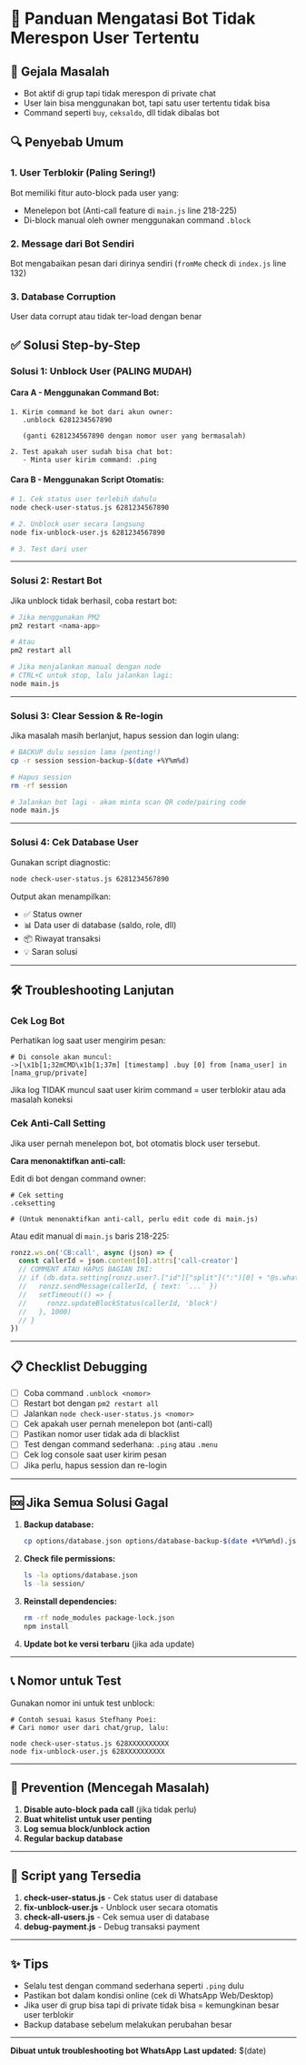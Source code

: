 # 🔧 Panduan Mengatasi Bot Tidak Merespon User Tertentu

## 📝 Gejala Masalah
- Bot aktif di grup tapi tidak merespon di private chat
- User lain bisa menggunakan bot, tapi satu user tertentu tidak bisa
- Command seperti `buy`, `ceksaldo`, dll tidak dibalas bot

## 🔍 Penyebab Umum

### 1. **User Terblokir** (Paling Sering!)
Bot memiliki fitur auto-block pada user yang:
- Menelepon bot (Anti-call feature di `main.js` line 218-225)
- Di-block manual oleh owner menggunakan command `.block`

### 2. **Message dari Bot Sendiri**
Bot mengabaikan pesan dari dirinya sendiri (`fromMe` check di `index.js` line 132)

### 3. **Database Corruption**
User data corrupt atau tidak ter-load dengan benar

## ✅ Solusi Step-by-Step

### **Solusi 1: Unblock User (PALING MUDAH)**

#### Cara A - Menggunakan Command Bot:
```
1. Kirim command ke bot dari akun owner:
   .unblock 6281234567890
   
   (ganti 6281234567890 dengan nomor user yang bermasalah)

2. Test apakah user sudah bisa chat bot:
   - Minta user kirim command: .ping
```

#### Cara B - Menggunakan Script Otomatis:
```bash
# 1. Cek status user terlebih dahulu
node check-user-status.js 6281234567890

# 2. Unblock user secara langsung
node fix-unblock-user.js 6281234567890

# 3. Test dari user
```

---

### **Solusi 2: Restart Bot**

Jika unblock tidak berhasil, coba restart bot:

```bash
# Jika menggunakan PM2
pm2 restart <nama-app>

# Atau
pm2 restart all

# Jika menjalankan manual dengan node
# CTRL+C untuk stop, lalu jalankan lagi:
node main.js
```

---

### **Solusi 3: Clear Session & Re-login**

Jika masalah masih berlanjut, hapus session dan login ulang:

```bash
# BACKUP dulu session lama (penting!)
cp -r session session-backup-$(date +%Y%m%d)

# Hapus session
rm -rf session

# Jalankan bot lagi - akan minta scan QR code/pairing code
node main.js
```

---

### **Solusi 4: Cek Database User**

Gunakan script diagnostic:

```bash
node check-user-status.js 6281234567890
```

Output akan menampilkan:
- ✅ Status owner
- 📊 Data user di database (saldo, role, dll)
- 📦 Riwayat transaksi
- 💡 Saran solusi

---

## 🛠️ Troubleshooting Lanjutan

### Cek Log Bot

Perhatikan log saat user mengirim pesan:

```
# Di console akan muncul:
->[\x1b[1;32mCMD\x1b[1;37m] [timestamp] .buy [0] from [nama_user] in [nama_grup/private]
```

Jika log TIDAK muncul saat user kirim command = user terblokir atau ada masalah koneksi

### Cek Anti-Call Setting

Jika user pernah menelepon bot, bot otomatis block user tersebut.

**Cara menonaktifkan anti-call:**

Edit di bot dengan command owner:
```
# Cek setting
.ceksetting

# (Untuk menonaktifkan anti-call, perlu edit code di main.js)
```

Atau edit manual di `main.js` baris 218-225:
```javascript
ronzz.ws.on('CB:call', async (json) => {
  const callerId = json.content[0].attrs['call-creator']
  // COMMENT ATAU HAPUS BAGIAN INI:
  // if (db.data.setting[ronzz.user?.["id"]["split"](":")[0] + "@s.whatsapp.net"].anticall && json.content[0].tag == 'offer') {
  //   ronzz.sendMessage(callerId, { text: `...` })
  //   setTimeout(() => {
  //     ronzz.updateBlockStatus(callerId, 'block')
  //   }, 1000)
  // }
})
```

---

## 📋 Checklist Debugging

- [ ] Coba command `.unblock <nomor>`
- [ ] Restart bot dengan `pm2 restart all`
- [ ] Jalankan `node check-user-status.js <nomor>`
- [ ] Cek apakah user pernah menelepon bot (anti-call)
- [ ] Pastikan nomor user tidak ada di blacklist
- [ ] Test dengan command sederhana: `.ping` atau `.menu`
- [ ] Cek log console saat user kirim pesan
- [ ] Jika perlu, hapus session dan re-login

---

## 🆘 Jika Semua Solusi Gagal

1. **Backup database:**
   ```bash
   cp options/database.json options/database-backup-$(date +%Y%m%d).json
   ```

2. **Check file permissions:**
   ```bash
   ls -la options/database.json
   ls -la session/
   ```

3. **Reinstall dependencies:**
   ```bash
   rm -rf node_modules package-lock.json
   npm install
   ```

4. **Update bot ke versi terbaru** (jika ada update)

---

## 📞 Nomor untuk Test

Gunakan nomor ini untuk test unblock:
```
# Contoh sesuai kasus Stefhany Poei:
# Cari nomor user dari chat/grup, lalu:

node check-user-status.js 628XXXXXXXXXX
node fix-unblock-user.js 628XXXXXXXXXX
```

---

## 🔐 Prevention (Mencegah Masalah)

1. **Disable auto-block pada call** (jika tidak perlu)
2. **Buat whitelist untuk user penting**
3. **Log semua block/unblock action**
4. **Regular backup database**

---

## 📝 Script yang Tersedia

1. **check-user-status.js** - Cek status user di database
2. **fix-unblock-user.js** - Unblock user secara otomatis
3. **check-all-users.js** - Cek semua user di database
4. **debug-payment.js** - Debug transaksi payment

---

## ✨ Tips

- Selalu test dengan command sederhana seperti `.ping` dulu
- Pastikan bot dalam kondisi online (cek di WhatsApp Web/Desktop)
- Jika user di grup bisa tapi di private tidak bisa = kemungkinan besar user terblokir
- Backup database sebelum melakukan perubahan besar

---

**Dibuat untuk troubleshooting bot WhatsApp**
**Last updated:** $(date)

